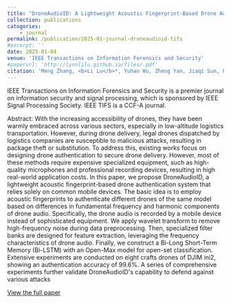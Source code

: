 ```yaml
---
title: "DroneAudioID: A Lightweight Acoustic Fingerprint-Based Drone Authentication System for Secure Drone Delivery"
collection: publications
catogories: 
    - journal
permalink: /publication/2025-01-journal-droneaudioid-tifs
#excerpt: ''
date: 2025-01-04
venue: 'IEEE Transactions on Information Forensics and Security'
#paperurl: 'http://lynnlilu.github.io/files/.pdf'
citation: 'Meng Zhang, <b>Li Lu</b>*, Yuhan Wu, Zheng Yan, Jiaqi Sun, Feng Lin, Kui Ren. &quot;DroneAudioID: A Lightweight Acoustic Fingerprint-Based Drone Authentication System for Secure Drone Delivery.&quot; <i>IEEE Transactions on Information Forensics and Security</i>. 2025. doi: 10.1109/TIFS.2025.3527814.'
---
```


IEEE Transactions on Information Forensics and Security is a premier journal on information security and signal processing, which is sponsored by IEEE Signal Processing Society. IEEE TIFS is a CCF-A journal.

Abstract: With the increasing accessibility of drones, they have been warmly embraced across various sectors, especially in low-altitude logistics transportation. However, during drone delivery, legal drones dispatched by logistics companies are susceptible to malicious attacks, resulting in package theft or substitution. To address this, existing works focus on designing drone authentication to secure drone delivery. However, most of these methods require expensive specialized equipment, such as high-quality microphones and professional recording devices, resulting in high real-world application costs. In this paper, we propose DroneAudioID, a lightweight acoustic fingerprint-based drone authentication system that relies solely on common mobile devices. The basic idea is to employ acoustic fingerprints to authenticate different drones of the same model based on differences in fundamental frequency and harmonic components of drone audio. Specifically, the drone audio is recorded by a mobile device instead of sophisticated equipment. We apply wavelet transform to remove high-frequency noise during data preprocessing. Then, specialized filter banks are designed for feature extraction, leveraging the frequency characteristics of drone audio. Finally, we construct a Bi-Long Short-Term Memory (Bi-LSTM) with an Open-Max model for open-set classification. Extensive experiments are conducted on eight crafts drones of DJIM ini2, showing an authentication accuracy of 99.6%. A series of comprehensive experiments further validate DroneAudioID's capability to defend against various attacks

[View the full paper](https://www.doi.org/10.1109/TIFS.2025.3527814)
